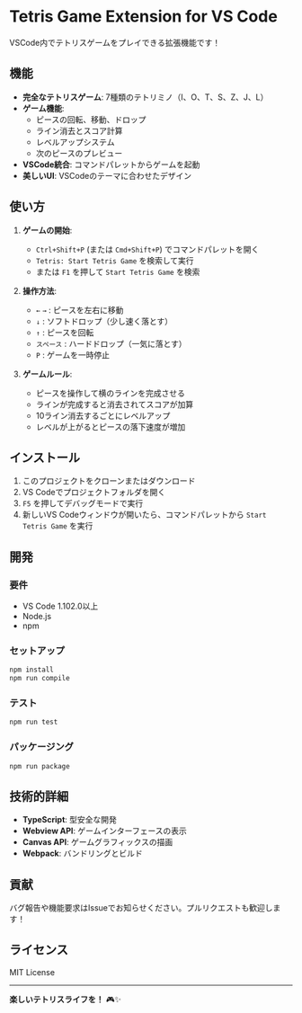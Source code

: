 # Tetris Game Extension for VS Code

VSCode内でテトリスゲームをプレイできる拡張機能です！

## 機能

- **完全なテトリスゲーム**: 7種類のテトリミノ（I、O、T、S、Z、J、L）
- **ゲーム機能**: 
  - ピースの回転、移動、ドロップ
  - ライン消去とスコア計算
  - レベルアップシステム
  - 次のピースのプレビュー
- **VSCode統合**: コマンドパレットからゲームを起動
- **美しいUI**: VSCodeのテーマに合わせたデザイン

## 使い方

1. **ゲームの開始**:
   - `Ctrl+Shift+P` (または `Cmd+Shift+P`) でコマンドパレットを開く
   - `Tetris: Start Tetris Game` を検索して実行
   - または `F1` を押して `Start Tetris Game` を検索

2. **操作方法**:
   - `←` `→` : ピースを左右に移動
   - `↓` : ソフトドロップ（少し速く落とす）
   - `↑` : ピースを回転
   - `スペース` : ハードドロップ（一気に落とす）
   - `P` : ゲームを一時停止

3. **ゲームルール**:
   - ピースを操作して横のラインを完成させる
   - ラインが完成すると消去されてスコアが加算
   - 10ライン消去するごとにレベルアップ
   - レベルが上がるとピースの落下速度が増加

## インストール

1. このプロジェクトをクローンまたはダウンロード
2. VS Codeでプロジェクトフォルダを開く
3. `F5` を押してデバッグモードで実行
4. 新しいVS Codeウィンドウが開いたら、コマンドパレットから `Start Tetris Game` を実行

## 開発

### 要件

- VS Code 1.102.0以上
- Node.js
- npm

### セットアップ

```bash
npm install
npm run compile
```

### テスト

```bash
npm run test
```

### パッケージング

```bash
npm run package
```

## 技術的詳細

- **TypeScript**: 型安全な開発
- **Webview API**: ゲームインターフェースの表示
- **Canvas API**: ゲームグラフィックスの描画
- **Webpack**: バンドリングとビルド

## 貢献

バグ報告や機能要求はIssueでお知らせください。プルリクエストも歓迎します！

## ライセンス

MIT License

---

**楽しいテトリスライフを！** 🎮✨
